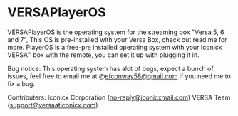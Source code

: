 # VERSAPlayerOS
VERSAPlayerOS is the operating system for the streaming box "Versa 5, 6 and 7", This OS is pre-installed with your Versa Box, check out read me for more.
PlayerOS is a free-pre installed operating system with your Iconicx VERSA™ box with the remote, you can set it up with plugging it in.

Bug notice:
This operating system has alot of bugs, expect a bunch of issues, feel free to email me at @efconway58@gmail.com if you need me to fix a bug.

Contributers:
Iconicx Corporation (no-reply@iconicxmail.com)
VERSA Team (support@versaaticonicx.com)

